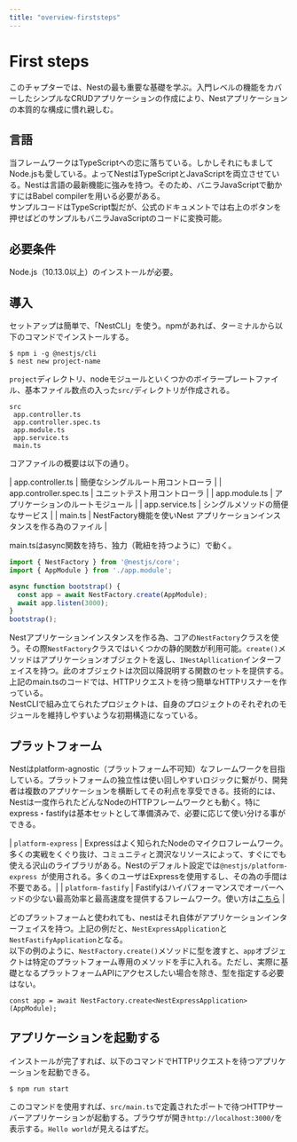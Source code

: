 ```yaml
---
title: "overview-firststeps"
---
```


# First steps
このチャプターでは、Nestの最も重要な基礎を学ぶ。入門レベルの機能をカバーしたシンプルなCRUDアプリケーションの作成により、Nestアプリケーションの本質的な構成に慣れ親しむ。

## 言語
当フレームワークはTypeScriptへの恋に落ちている。しかしそれにもましてNode.jsも愛している。よってNestはTypeScriptとJavaScriptを両立させている。Nestは言語の最新機能に強みを持つ。そのため、バニラJavaScriptで動かすにはBabel compilerを用いる必要がある。  
サンプルコードはTypeScript製だが、公式のドキュメントでは右上のボタンを押せばどのサンプルもバニラJavaScriptのコードに変換可能。

## 必要条件
Node.js（10.13.0以上）のインストールが必要。

## 導入
セットアップは簡単で、「NestCLI」を使う。npmがあれば、ターミナルから以下のコマンドでインストールする。

```
$ npm i -g @nestjs/cli
$ nest new project-name
```

`project`ディレクトリ、nodeモジュールといくつかのボイラープレートファイル、基本ファイル数点の入った`src/`ディレクトリが作成される。

```
src
 app.controller.ts
 app.controller.spec.ts
 app.module.ts
 app.service.ts
 main.ts
```

コアファイルの概要は以下の通り。

| app.controller.ts | 簡便なシングルルート用コントローラ |
| app.controller.spec.ts | ユニットテスト用コントローラ |
| app.module.ts | アプリケーションのルートモジュール |
| app.service.ts | シングルメソッドの簡便なサービス |
| main.ts | NestFactory機能を使いNest アプリケーションインスタンスを作る為のファイル |

main.tsはasync関数を持ち、独力（靴紐を持つように）で動く。

```ts:main.ts
import { NestFactory } from '@nestjs/core';
import { AppModule } from './app.module';

async function bootstrap() {
  const app = await NestFactory.create(AppModule);
  await app.listen(3000);
}
bootstrap();
```

Nestアプリケーションインスタンスを作る為、コアの`NestFactory`クラスを使う。その際`NestFactory`クラスではいくつかの静的関数が利用可能。`create()`メソッドはアプリケーションオブジェクトを返し、`INestApllication`インターフェイスを持つ。此のオブジェクトは次回以降説明する関数のセットを提供する。上記のmain.tsのコードでは、HTTPリクエストを待つ簡単なHTTPリスナーを作っている。  
NestCLIで組み立てられたプロジェクトは、自身のプロジェクトのそれぞれのモジュールを維持しやすいような初期構造になっている。

## プラットフォーム
Nestはplatform-agnostic（プラットフォーム不可知）なフレームワークを目指している。プラットフォームの独立性は使い回しやすいロジックに繋がり、開発者は複数のアプリケーションを横断してその利点を享受できる。技術的には、Nestは一度作られたどんなNodeのHTTPフレームワークとも動く。特にexpress・fastifyは基本セットとして準備済みで、必要に応じて使い分ける事ができる。

| `platform-express` | Expressはよく知られたNodeのマイクロフレームワーク。 多くの実戦をくぐり抜け、コミュニティと潤沢なリソースによって、すぐにでも使える沢山のライブラリがある。Nestのデフォルト設定では`@nestjs/platform-express `が使用される。多くのユーザはExpressを使用するし、その為の手間は不要である。|
| `platform-fastify` | Fastifyはハイパフォーマンスでオーバーヘッドの少ない最高効率と最高速度を提供するフレームワーク。使い方は[こちら](https://docs.nestjs.com/techniques/performance) |

どのプラットフォームと使われても、nestはそれ自体がアプリケーションインターフェイスを持つ。上記の例だと、`NestExpressApplication`と`NestFastifyApplication`となる。  
以下の例のように、`NestFactory.create()`メソッドに型を渡すと、`app`オブジェクトは特定のプラットフォーム専用のメソッドを手に入れる。ただし、実際に基礎となるプラットフォームAPIにアクセスしたい場合を除き、型を指定する必要はない。

`const app = await NestFactory.create<NestExpressApplication>(AppModule);`

## アプリケーションを起動する
インストールが完了すれば、以下のコマンドでHTTPリクエストを待つアプリケーションを起動できる。

`$ npm run start`

このコマンドを使用すれば、`src/main.ts`で定義されたポートで待つHTTPサーバーアプリケーションが起動する。ブラウザが開き`http://localhost:3000/`を表示する。`Hello world`が見えるはずだ。
